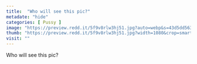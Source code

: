 ```yaml
---
title:  "Who will see this pic?"
metadate: "hide"
categories: [ Pussy ]
image: "https://preview.redd.it/5f9v8rlw3hj51.jpg?auto=webp&s=43d5dd5632376f1588181fc87054cec8a47f589c"
thumb: "https://preview.redd.it/5f9v8rlw3hj51.jpg?width=1080&crop=smart&auto=webp&s=70b2b52a3d4522356999cfa309706ae9faeaca62"
visit: ""
---
```

Who will see this pic?
